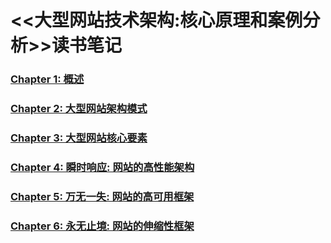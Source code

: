 # <<大型网站技术架构:核心原理和案例分析>>读书笔记

### [Chapter 1: 概述](chapter-1-概述.md)
### [Chapter 2: 大型网站架构模式](chapter-2-大型网站架构模式.md)
### [Chapter 3: 大型网站核心要素](chapter-3-大型网站核心要素.md)
### [Chapter 4: 瞬时响应: 网站的高性能架构](chapter-4-瞬时响应.md)
### [Chapter 5: 万无一失: 网站的高可用框架](chapter-5-万无一失.md)
### [Chapter 6: 永无止境: 网站的伸缩性框架](chapter-6-永无止境.md)